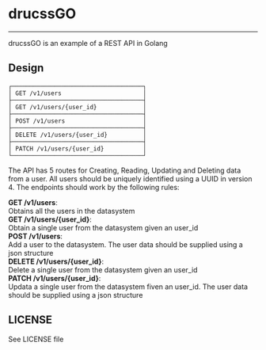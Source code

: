 # drucssGO
----------
drucssGO is an example of a REST API in Golang

## Design
```
┌─────────────────────────────────────┐
│ GET /v1/users                       │
├─────────────────────────────────────┤
│ GET /v1/users/{user_id}             │
├─────────────────────────────────────┤
│ POST /v1/users                      │
├─────────────────────────────────────┤
│ DELETE /v1/users/{user_id}          │
├─────────────────────────────────────┤
│ PATCH /v1/users/{user_id}           │
└─────────────────────────────────────┘
```

The API has 5 routes for Creating, Reading, Updating and Deleting data from
a user. All users should be uniquely identified using a UUID in version 4.
The endpoints should work by the following rules:

**GET /v1/users**:  
    Obtains all the users in the datasystem  
**GET /v1/users/{user_id}**:  
    Obtain a single user from the datasystem given an user_id  
**POST /v1/users**:  
    Add a user to the datasystem. The user data should be supplied using a
    json structure  
**DELETE /v1/users/{user_id}**:  
    Delete a single user from the datasystem given an user_id  
**PATCH /v1/users/{user_id}**:  
    Updata a single user from the datasystem fiven an user_id. The user data
    should be supplied using a json structure  

## LICENSE

See LICENSE file
